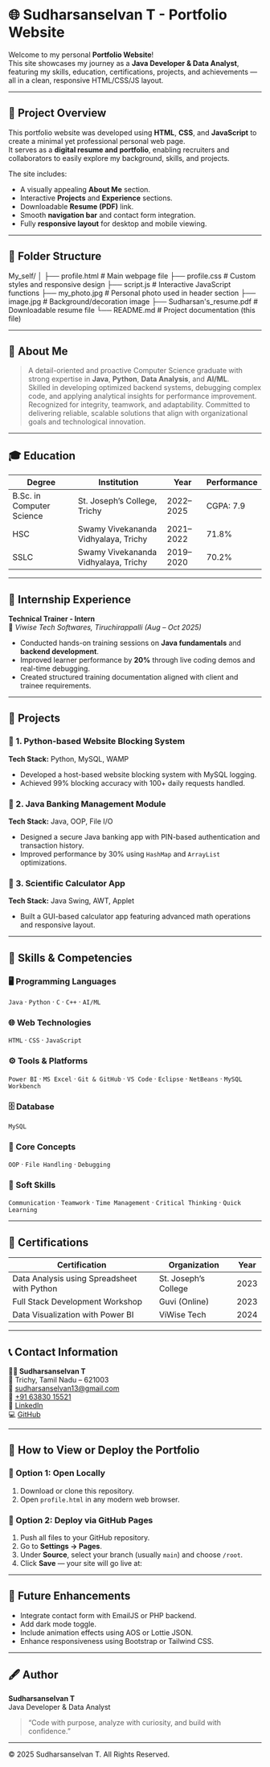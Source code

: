 # 🌐 Sudharsanselvan T - Portfolio Website

Welcome to my personal **Portfolio Website**!  
This site showcases my journey as a **Java Developer & Data Analyst**, featuring my skills, education, certifications, projects, and achievements — all in a clean, responsive HTML/CSS/JS layout.

---

## 🧩 Project Overview

This portfolio website was developed using **HTML**, **CSS**, and **JavaScript** to create a minimal yet professional personal web page.  
It serves as a **digital resume and portfolio**, enabling recruiters and collaborators to easily explore my background, skills, and projects.

The site includes:
- A visually appealing **About Me** section.  
- Interactive **Projects** and **Experience** sections.  
- Downloadable **Resume (PDF)** link.  
- Smooth **navigation bar** and contact form integration.  
- Fully **responsive layout** for desktop and mobile viewing.

---

## 📁 Folder Structure

My_self/
│
├── profile.html # Main webpage file
├── profile.css # Custom styles and responsive design
├── script.js # Interactive JavaScript functions
├── my_photo.jpg # Personal photo used in header section
├── image.jpg # Background/decoration image
├── Sudharsan's_resume.pdf # Downloadable resume file
└── README.md # Project documentation (this file)


---

## 🧠 About Me

> A detail-oriented and proactive Computer Science graduate with strong expertise in **Java**, **Python**, **Data Analysis**, and **AI/ML**.  
> Skilled in developing optimized backend systems, debugging complex code, and applying analytical insights for performance improvement.  
> Recognized for integrity, teamwork, and adaptability. Committed to delivering reliable, scalable solutions that align with organizational goals and technological innovation.

---

## 🎓 Education

| Degree | Institution | Year | Performance |
|--------|-------------|------|--------------|
| B.Sc. in Computer Science | St. Joseph’s College, Trichy | 2022–2025 | CGPA: 7.9 |
| HSC | Swamy Vivekananda Vidhyalaya, Trichy | 2021–2022 | 71.8% |
| SSLC | Swamy Vivekananda Vidhyalaya, Trichy | 2019–2020 | 70.2% |

---

## 💼 Internship Experience

**Technical Trainer - Intern**  
📍 *Viwise Tech Softwares, Tiruchirappalli (Aug – Oct 2025)*  

- Conducted hands-on training sessions on **Java fundamentals** and **backend development**.  
- Improved learner performance by **20%** through live coding demos and real-time debugging.  
- Created structured training documentation aligned with client and trainee requirements.

---

## 🚀 Projects

### 🧠 1. Python-based Website Blocking System
**Tech Stack:** Python, MySQL, WAMP  
- Developed a host-based website blocking system with MySQL logging.  
- Achieved 99% blocking accuracy with 100+ daily requests handled.

### 🏦 2. Java Banking Management Module
**Tech Stack:** Java, OOP, File I/O  
- Designed a secure Java banking app with PIN-based authentication and transaction history.  
- Improved performance by 30% using `HashMap` and `ArrayList` optimizations.

### 🧮 3. Scientific Calculator App
**Tech Stack:** Java Swing, AWT, Applet  
- Built a GUI-based calculator app featuring advanced math operations and responsive layout.

---

## 🧰 Skills & Competencies

### 🖥️ Programming Languages
`Java` · `Python` · `C` · `C++` · `AI/ML`

### 🌐 Web Technologies
`HTML` · `CSS` · `JavaScript`

### ⚙️ Tools & Platforms
`Power BI` · `MS Excel` · `Git & GitHub` · `VS Code` · `Eclipse` · `NetBeans` · `MySQL Workbench`

### 🗄️ Database
`MySQL`

### 🧩 Core Concepts
`OOP` · `File Handling` · `Debugging`

### 💬 Soft Skills
`Communication` · `Teamwork` · `Time Management` · `Critical Thinking` · `Quick Learning`

---

## 📜 Certifications

| Certification | Organization | Year |
|----------------|--------------|------|
| Data Analysis using Spreadsheet with Python | St. Joseph’s College | 2023 |
| Full Stack Development Workshop | Guvi (Online) | 2023 |
| Data Visualization with Power BI | ViWise Tech | 2024 |

---

## 📞 Contact Information

**👨‍💻 Sudharsanselvan T**  
📍 Trichy, Tamil Nadu – 621003  
📧 [sudharsanselvan13@gmail.com](mailto:sudharsanselvan13@gmail.com)  
📱 [+91 63830 15521](tel:+916383015521)  
🔗 [LinkedIn](https://www.linkedin.com/in/sudharsanselvan-t-3a6ab6389/)  
💻 [GitHub](https://github.com/sudharsanselvan)

---

## 🧭 How to View or Deploy the Portfolio

### 🔹 Option 1: Open Locally
1. Download or clone this repository.  
2. Open `profile.html` in any modern web browser.

### 🔹 Option 2: Deploy via GitHub Pages
1. Push all files to your GitHub repository.  
2. Go to **Settings → Pages**.  
3. Under **Source**, select your branch (usually `main`) and choose `/root`.  
4. Click **Save** — your site will go live at:



---

## 🏁 Future Enhancements
- Integrate contact form with EmailJS or PHP backend.  
- Add dark mode toggle.  
- Include animation effects using AOS or Lottie JSON.  
- Enhance responsiveness using Bootstrap or Tailwind CSS.

---

## 🖋️ Author

**Sudharsanselvan T**  
Java Developer & Data Analyst  
> “Code with purpose, analyze with curiosity, and build with confidence.”

---

© 2025 Sudharsanselvan T. All Rights Reserved.
